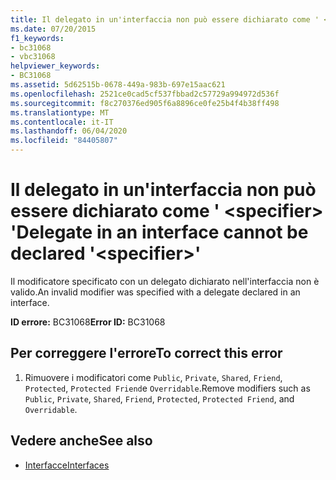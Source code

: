 ```yaml
---
title: Il delegato in un'interfaccia non può essere dichiarato come ' <specifier> '
ms.date: 07/20/2015
f1_keywords:
- bc31068
- vbc31068
helpviewer_keywords:
- BC31068
ms.assetid: 5d62515b-0678-449a-983b-697e15aac621
ms.openlocfilehash: 2521ce0cad5cf537fbbad2c57729a994972d536f
ms.sourcegitcommit: f8c270376ed905f6a8896ce0fe25b4f4b38ff498
ms.translationtype: MT
ms.contentlocale: it-IT
ms.lasthandoff: 06/04/2020
ms.locfileid: "84405807"
---
```

# <a name="delegate-in-an-interface-cannot-be-declared-specifier"></a><span data-ttu-id="3ef30-102">Il delegato in un'interfaccia non può essere dichiarato come ' \<specifier> '</span><span class="sxs-lookup"><span data-stu-id="3ef30-102">Delegate in an interface cannot be declared '\<specifier>'</span></span>
<span data-ttu-id="3ef30-103">Il modificatore specificato con un delegato dichiarato nell'interfaccia non è valido.</span><span class="sxs-lookup"><span data-stu-id="3ef30-103">An invalid modifier was specified with a delegate declared in an interface.</span></span>  
  
 <span data-ttu-id="3ef30-104">**ID errore:** BC31068</span><span class="sxs-lookup"><span data-stu-id="3ef30-104">**Error ID:** BC31068</span></span>  
  
## <a name="to-correct-this-error"></a><span data-ttu-id="3ef30-105">Per correggere l'errore</span><span class="sxs-lookup"><span data-stu-id="3ef30-105">To correct this error</span></span>  
  
1. <span data-ttu-id="3ef30-106">Rimuovere i modificatori come `Public`, `Private`, `Shared`, `Friend`, `Protected`, `Protected Friend`e `Overridable`.</span><span class="sxs-lookup"><span data-stu-id="3ef30-106">Remove modifiers such as `Public`, `Private`, `Shared`, `Friend`, `Protected`, `Protected Friend`, and `Overridable`.</span></span>  
  
## <a name="see-also"></a><span data-ttu-id="3ef30-107">Vedere anche</span><span class="sxs-lookup"><span data-stu-id="3ef30-107">See also</span></span>

- [<span data-ttu-id="3ef30-108">Interfacce</span><span class="sxs-lookup"><span data-stu-id="3ef30-108">Interfaces</span></span>](../programming-guide/language-features/interfaces/index.md)
